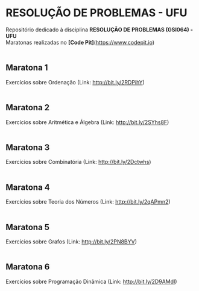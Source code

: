 # RESOLUÇÃO DE PROBLEMAS - UFU

Repositório dedicado à disciplina **RESOLUÇÃO DE PROBLEMAS (GSI064) - UFU**<br/>
Maratonas realizadas no **[Code Pit]**(https://www.codepit.io)<br/><br/>

## Maratona 1
Exercícios sobre Ordenação
(Link: http://bit.ly/2RDPihY)<br/><br/>

## Maratona 2
Exercícios sobre Aritmética e Álgebra
(Link: http://bit.ly/2SYhs8F)<br/><br/>

## Maratona 3
Exercícios sobre Combinatória
(Link: http://bit.ly/2Dctwhs)<br/><br/>

## Maratona 4
Exercícios sobre Teoria dos Números
(Link: http://bit.ly/2qAPmn2)<br/><br/>

## Maratona 5
Exercícios sobre Grafos
(Link: http://bit.ly/2PN8BYV)<br/><br/>

## Maratona 6
Exercícios sobre Programação Dinâmica
(Link: http://bit.ly/2D9AMdI)<br/><br/>
